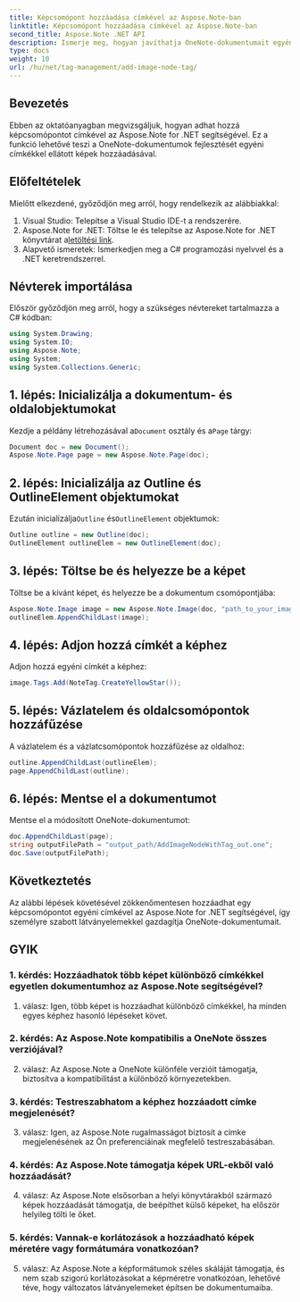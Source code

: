 ```yaml
---
title: Képcsomópont hozzáadása címkével az Aspose.Note-ban
linktitle: Képcsomópont hozzáadása címkével az Aspose.Note-ban
second_title: Aspose.Note .NET API
description: Ismerje meg, hogyan javíthatja OneNote-dokumentumait egyéni címkékkel ellátott képek hozzáadásával az Aspose.Note for .NET segítségével.
type: docs
weight: 10
url: /hu/net/tag-management/add-image-node-tag/
---
```

## Bevezetés

Ebben az oktatóanyagban megvizsgáljuk, hogyan adhat hozzá képcsomópontot címkével az Aspose.Note for .NET segítségével. Ez a funkció lehetővé teszi a OneNote-dokumentumok fejlesztését egyéni címkékkel ellátott képek hozzáadásával.

## Előfeltételek

Mielőtt elkezdené, győződjön meg arról, hogy rendelkezik az alábbiakkal:

1. Visual Studio: Telepítse a Visual Studio IDE-t a rendszerére.
2.  Aspose.Note for .NET: Töltse le és telepítse az Aspose.Note for .NET könyvtárat a[letöltési link](https://releases.aspose.com/note/net/).
3. Alapvető ismeretek: Ismerkedjen meg a C# programozási nyelvvel és a .NET keretrendszerrel.

## Névterek importálása

Először győződjön meg arról, hogy a szükséges névtereket tartalmazza a C# kódban:

```csharp
using System.Drawing;
using System.IO;
using Aspose.Note;
using System;
using System.Collections.Generic;
```

## 1. lépés: Inicializálja a dokumentum- és oldalobjektumokat

 Kezdje a példány létrehozásával a`Document` osztály és a`Page` tárgy:

```csharp
Document doc = new Document();
Aspose.Note.Page page = new Aspose.Note.Page(doc);
```

## 2. lépés: Inicializálja az Outline és OutlineElement objektumokat

 Ezután inicializálja`Outline` és`OutlineElement` objektumok:

```csharp
Outline outline = new Outline(doc);
OutlineElement outlineElem = new OutlineElement(doc);
```

## 3. lépés: Töltse be és helyezze be a képet

Töltse be a kívánt képet, és helyezze be a dokumentum csomópontjába:

```csharp
Aspose.Note.Image image = new Aspose.Note.Image(doc, "path_to_your_image.jpg");
outlineElem.AppendChildLast(image);
```

## 4. lépés: Adjon hozzá címkét a képhez

Adjon hozzá egyéni címkét a képhez:

```csharp
image.Tags.Add(NoteTag.CreateYellowStar());
```

## 5. lépés: Vázlatelem és oldalcsomópontok hozzáfűzése

A vázlatelem és a vázlatcsomópontok hozzáfűzése az oldalhoz:

```csharp
outline.AppendChildLast(outlineElem);
page.AppendChildLast(outline);
```

## 6. lépés: Mentse el a dokumentumot

Mentse el a módosított OneNote-dokumentumot:

```csharp
doc.AppendChildLast(page);
string outputFilePath = "output_path/AddImageNodeWithTag_out.one";
doc.Save(outputFilePath);
```

## Következtetés

Az alábbi lépések követésével zökkenőmentesen hozzáadhat egy képcsomópontot egyéni címkével az Aspose.Note for .NET segítségével, így személyre szabott látványelemekkel gazdagítja OneNote-dokumentumait.

## GYIK

### 1. kérdés: Hozzáadhatok több képet különböző címkékkel egyetlen dokumentumhoz az Aspose.Note segítségével?

1. válasz: Igen, több képet is hozzáadhat különböző címkékkel, ha minden egyes képhez hasonló lépéseket követ.

### 2. kérdés: Az Aspose.Note kompatibilis a OneNote összes verziójával?

2. válasz: Az Aspose.Note a OneNote különféle verzióit támogatja, biztosítva a kompatibilitást a különböző környezetekben.

### 3. kérdés: Testreszabhatom a képhez hozzáadott címke megjelenését?

3. válasz: Igen, az Aspose.Note rugalmasságot biztosít a címke megjelenésének az Ön preferenciáinak megfelelő testreszabásában.

### 4. kérdés: Az Aspose.Note támogatja képek URL-ekből való hozzáadását?

4. válasz: Az Aspose.Note elsősorban a helyi könyvtárakból származó képek hozzáadását támogatja, de beépíthet külső képeket, ha először helyileg tölti le őket.

### 5. kérdés: Vannak-e korlátozások a hozzáadható képek méretére vagy formátumára vonatkozóan?

5. válasz: Az Aspose.Note a képformátumok széles skáláját támogatja, és nem szab szigorú korlátozásokat a képméretre vonatkozóan, lehetővé téve, hogy változatos látványelemeket építsen be dokumentumaiba.